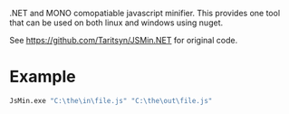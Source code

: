 .NET and MONO comopatiable javascript minifier.  This provides one
tool that can be used on both linux and windows using nuget.

See https://github.com/Taritsyn/JSMin.NET for original code.

# Example

```bash
JsMin.exe "C:\the\in\file.js" "C:\the\out\file.js"
```

